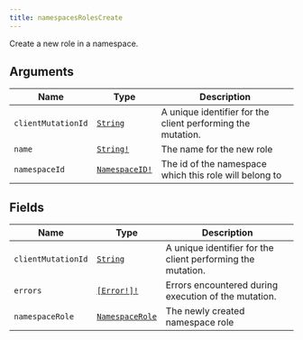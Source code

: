 ```yaml
---
title: namespacesRolesCreate
---
```


Create a new role in a namespace.

## Arguments

| Name | Type | Description |
|------|------|-------------|
| `clientMutationId` | [`String`](../scalar/string.md) | A unique identifier for the client performing the mutation. |
| `name` | [`String!`](../scalar/string.md) | The name for the new role |
| `namespaceId` | [`NamespaceID!`](../scalar/namespaceid.md) | The id of the namespace which this role will belong to |

## Fields

| Name | Type | Description |
|------|------|-------------|
| `clientMutationId` | [`String`](../scalar/string.md) | A unique identifier for the client performing the mutation. |
| `errors` | [`[Error!]!`](../union/error.md) | Errors encountered during execution of the mutation. |
| `namespaceRole` | [`NamespaceRole`](../object/namespacerole.md) | The newly created namespace role |

